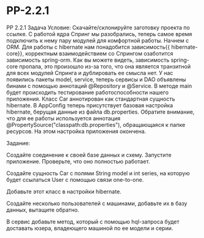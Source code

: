 # PP-2.2.1

PP 2.2.1 Задача
Условие:
Скачайте/склонируйте заготовку проекта по ссылке.
С работой ядра Спринг мы разобрались, теперь самое время подключить к нему пару модулей для комфортной работы.
Начнем с ORM.
Для работы с hibernate нам понадобится зависимость{{ hibernate-core}}, корректным взаимодействием со Спрингом озаботится зависимость spring-orm.
Как вы можете видеть, зависимость spring-core пропала, это произошло из-за того, что она является транзитной для всех модулей Спринга и дублировать ее смысла нет.
У нас появились пакеты model, service, теперь сервисы и DAO объявлены бинами с помощью аннотаций @Repository и @Service.
В методе main будет происходить тестирование работоспособности нашего приложения. Класс Car аннотирован как стандартная сущность hibernate. В AppConfig теперь присутствует базовая настройка hibernate, берущая данные из файла db.properties. Обратите внимание, что для ее работы используется аннотация @PropertySource("classpath:db.properties"), обращающаяся к папке ресурсов.
На этом настройка приложения окончена.

Задание:

Создайте соединение к своей базе данных и схему. Запустите приложение. Проверьте, что оно полностью работает.

Создайте сущность Car с полями String model и int series, на которую будет ссылаться User с помощью связи one-to-one.

Добавьте этот класс в настройки hibernate.

Создайте несколько пользователей с машинами, добавьте их в базу данных, вытащите обратно.

В сервис добавьте метод, который с помощью hql-запроса будет доставать юзера, владеющего машиной по ее модели и серии.